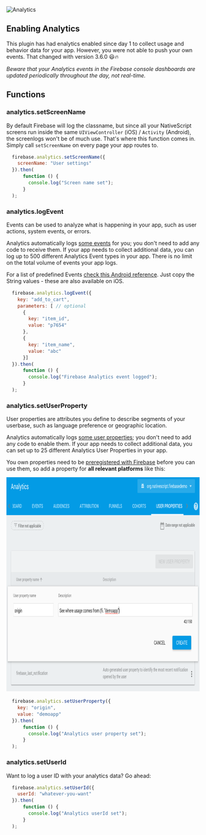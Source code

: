 <img src="https://raw.githubusercontent.com/EddyVerbruggen/nativescript-plugin-firebase/master/docs/images/features/analytics.png" height="85px" alt="Analytics"/>

## Enabling Analytics
This plugin has had enalytics enabled since day 1 to collect usage and behavior data for your app. However, you were not able to push your own events. That changed with version 3.6.0 😃🔥

_Beware that your Analytics events in the Firebase console dashboards are updated periodically throughout the day, not real-time._


## Functions

### analytics.setScreenName
By default Firebase will log the classname, but since all your NativeScript screens run inside the same `UIViewController` (iOS) / `Activity` (Android),
the screenlogs won't be of much use. That's where this function comes in. Simply call `setScreenName` on every page your app routes to.

```js
  firebase.analytics.setScreenName({
    screenName: "User settings"
  }).then(
      function () {
        console.log("Screen name set");
      }
  );
```

### analytics.logEvent
Events can be used to analyze what is happening in your app, such as user actions, system events, or errors.

Analytics automatically logs [some events](https://support.google.com/firebase/answer/6317485) for you; you don't need to add any code to receive them. If your app needs to collect additional data, you can log up to 500 different Analytics Event types in your app. There is no limit on the total volume of events your app logs.

For a list of predefined Events [check this Android reference](https://firebase.google.com/docs/reference/android/com/google/firebase/analytics/FirebaseAnalytics.Event.html). Just copy the String values - these are also available on iOS.

```js
  firebase.analytics.logEvent({
    key: "add_to_cart",
    parameters: [ // optional
      {
        key: "item_id",
        value: "p7654"
      },
      {
        key: "item_name",
        value: "abc"
      }]
  }).then(
      function () {
        console.log("Firebase Analytics event logged");
      }
  );
```

### analytics.setUserProperty
User properties are attributes you define to describe segments of your userbase, such as language preference or geographic location.

Analytics automatically logs [some user properties](https://support.google.com/firebase/answer/6317486); you don't need to add any code to enable them. If your app needs to collect additional data, you can set up to 25 different Analytics User Properties in your app.

You own properties need to be [preregistered with Firebase](https://support.google.com/firebase/answer/6317519?hl=en&ref_topic=6317489#create-property) before you can use them, so add a property for __all relevant platforms__ like this:

<img src="images/analytics-userproperty.png" width="905px" height="559px" alt="User properties"/>


```js
  firebase.analytics.setUserProperty({
    key: "origin",
    value: "demoapp"
  }).then(
      function () {
        console.log("Analytics user property set");
      }
  );
```

### analytics.setUserId
Want to log a user ID with your analytics data? Go ahead:

```js
  firebase.analytics.setUserId({
    userId: "whatever-you-want"
  }).then(
      function () {
        console.log("Analytics userId set");
      }
  );
```
